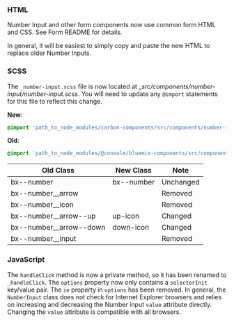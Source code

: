 ### HTML

Number Input and other form components now use common form HTML and CSS.
See Form README for details.

In general, it will be easiest to simply copy and paste the new HTML to replace older Number Inputs.

### SCSS

The `_number-input.scss` file is now located at __src/components/number-input/_number-input.scss__. You will need to update any `@import` statements for this file to reflect this change.

**New**: 
```scss
@import 'path_to_node_modules/carbon-components/src/components/number-input/number-input';
```

**Old**: 
```scss
@import 'path_to_node_modules/@console/bluemix-components/src/components/number-input/number-input';
```

| Old Class               | New Class  | Note      |
|-------------------------|------------|-----------|
| bx--number              | bx--number | Unchanged |
| bx--number__arrow       |            | Removed   |
| bx--number__icon        |            | Removed   |
| bx--number__arrow--up   | up-icon    | Changed   |
| bx--number__arrow--down | down-icon  | Changed   |
| bx--number__input       |            | Removed   |


### JavaScript

The `handleClick` method is now a private method, so it has been renamed to `_handleClick`.
The `options` property now only contains a `selectorInit` key/value pair.
The `ie` property in `options` has been removed. 
In general, the `NumberInput` class does not check for Internet Explorer browsers and relies on increasing and decreasing the Number input `value` attribute directly. Changing the `value` attribute is compatible with all browsers. 
